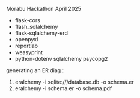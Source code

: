 Morabu Hackathon April 2025

- flask-cors
- flash_sqlalchemy
- flask-sqlalchemy-erd
- openpyxl
- reportlab
- weasyprint
- python-dotenv sqlalchemy psycopg2



generating an ER diag : 
1. eralchemy -i sqlite:///database.db -o schema.er
2. eralchemy -i schema.er -o schema.pdf